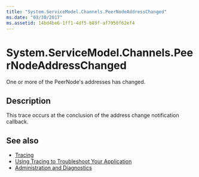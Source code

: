 ```yaml
---
title: "System.ServiceModel.Channels.PeerNodeAddressChanged"
ms.date: "03/30/2017"
ms.assetid: 14bd4be6-1ff1-4df5-b89f-af7950f62ef4
---
```

# System.ServiceModel.Channels.PeerNodeAddressChanged
One or more of the PeerNode's addresses has changed.  
  
## Description  
 This trace occurs at the conclusion of the address change notification callback.  
  
## See also
- [Tracing](../../../../../docs/framework/wcf/diagnostics/tracing/index.md)
- [Using Tracing to Troubleshoot Your Application](../../../../../docs/framework/wcf/diagnostics/tracing/using-tracing-to-troubleshoot-your-application.md)
- [Administration and Diagnostics](../../../../../docs/framework/wcf/diagnostics/index.md)
